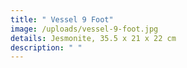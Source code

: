```yaml
---
title: " Vessel 9 Foot"
image: /uploads/vessel-9-foot.jpg
details: Jesmonite, 35.5 x 21 x 22 cm
description: " "
---
```

